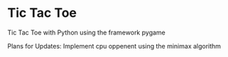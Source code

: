 
# Tic Tac Toe 

Tic Tac Toe with Python using the framework pygame

Plans for Updates:
Implement cpu oppenent using the minimax algorithm


